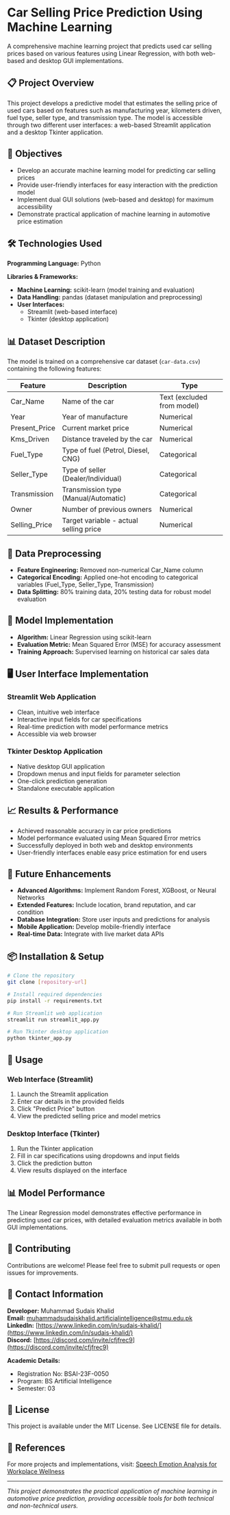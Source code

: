# Car Selling Price Prediction Using Machine Learning

A comprehensive machine learning project that predicts used car selling prices based on various features using Linear Regression, with both web-based and desktop GUI implementations.

## 📋 Project Overview

This project develops a predictive model that estimates the selling price of used cars based on features such as manufacturing year, kilometers driven, fuel type, seller type, and transmission type. The model is accessible through two different user interfaces: a web-based Streamlit application and a desktop Tkinter application.

## 🎯 Objectives

- Develop an accurate machine learning model for predicting car selling prices
- Provide user-friendly interfaces for easy interaction with the prediction model
- Implement dual GUI solutions (web-based and desktop) for maximum accessibility
- Demonstrate practical application of machine learning in automotive price estimation

## 🛠️ Technologies Used

**Programming Language:** Python

**Libraries & Frameworks:**
- **Machine Learning:** scikit-learn (model training and evaluation)
- **Data Handling:** pandas (dataset manipulation and preprocessing)
- **User Interfaces:** 
  - Streamlit (web-based interface)
  - Tkinter (desktop application)

## 📊 Dataset Description

The model is trained on a comprehensive car dataset (`car-data.csv`) containing the following features:

| Feature | Description | Type |
|---------|-------------|------|
| Car_Name | Name of the car | Text (excluded from model) |
| Year | Year of manufacture | Numerical |
| Present_Price | Current market price | Numerical |
| Kms_Driven | Distance traveled by the car | Numerical |
| Fuel_Type | Type of fuel (Petrol, Diesel, CNG) | Categorical |
| Seller_Type | Type of seller (Dealer/Individual) | Categorical |
| Transmission | Transmission type (Manual/Automatic) | Categorical |
| Owner | Number of previous owners | Numerical |
| Selling_Price | Target variable - actual selling price | Numerical |

## 🔄 Data Preprocessing

- **Feature Engineering:** Removed non-numerical Car_Name column
- **Categorical Encoding:** Applied one-hot encoding to categorical variables (Fuel_Type, Seller_Type, Transmission)
- **Data Splitting:** 80% training data, 20% testing data for robust model evaluation

## 🤖 Model Implementation

- **Algorithm:** Linear Regression using scikit-learn
- **Evaluation Metric:** Mean Squared Error (MSE) for accuracy assessment
- **Training Approach:** Supervised learning on historical car sales data

## 🖥️ User Interface Implementation

### Streamlit Web Application
- Clean, intuitive web interface
- Interactive input fields for car specifications
- Real-time prediction with model performance metrics
- Accessible via web browser

### Tkinter Desktop Application
- Native desktop GUI application
- Dropdown menus and input fields for parameter selection
- One-click prediction generation
- Standalone executable application

## 📈 Results & Performance

- Achieved reasonable accuracy in car price predictions
- Model performance evaluated using Mean Squared Error metrics
- Successfully deployed in both web and desktop environments
- User-friendly interfaces enable easy price estimation for end users

## 🚀 Future Enhancements

- **Advanced Algorithms:** Implement Random Forest, XGBoost, or Neural Networks
- **Extended Features:** Include location, brand reputation, and car condition
- **Database Integration:** Store user inputs and predictions for analysis
- **Mobile Application:** Develop mobile-friendly interface
- **Real-time Data:** Integrate with live market data APIs

## 📦 Installation & Setup

```bash
# Clone the repository
git clone [repository-url]

# Install required dependencies
pip install -r requirements.txt

# Run Streamlit web application
streamlit run streamlit_app.py

# Run Tkinter desktop application
python tkinter_app.py
```

## 🔧 Usage

### Web Interface (Streamlit)
1. Launch the Streamlit application
2. Enter car details in the provided fields
3. Click "Predict Price" button
4. View the predicted selling price and model metrics

### Desktop Interface (Tkinter)
1. Run the Tkinter application
2. Fill in car specifications using dropdowns and input fields
3. Click the prediction button
4. View results displayed on the interface

## 📊 Model Performance

The Linear Regression model demonstrates effective performance in predicting used car prices, with detailed evaluation metrics available in both GUI implementations.

## 🤝 Contributing

Contributions are welcome! Please feel free to submit pull requests or open issues for improvements.

## 📧 Contact Information

**Developer:** Muhammad Sudais Khalid  
**Email:** muhammadsudaiskhalid.artificialintelligence@stmu.edu.pk  
**LinkedIn:** [https://www.linkedin.com/in/sudais-khalid/](https://www.linkedin.com/in/sudais-khalid/)  
**Discord:** [https://discord.com/invite/cfjfrec9](https://discord.com/invite/cfjfrec9)

**Academic Details:**
- Registration No: BSAI-23F-0050
- Program: BS Artificial Intelligence
- Semester: 03

## 📄 License

This project is available under the MIT License. See LICENSE file for details.

## 🔗 References

For more projects and implementations, visit: [Speech Emotion Analysis for Workplace Wellness](https://github.com/muhammadsudaiskhalid/Speech-Emotion-Analysis-for-Workplace-Wellness)

---

*This project demonstrates the practical application of machine learning in automotive price prediction, providing accessible tools for both technical and non-technical users.*

